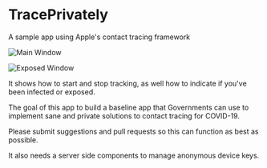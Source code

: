 # TracePrivately
A sample app using Apple's contact tracing framework

![Main Window](screenshots/trace-main.jpg?raw=true)

![Exposed Window](screenshots/trace-exposed.jpg?raw=true)

It shows how to start and stop tracking, as well how to indicate if you've been infected or exposed.

The goal of this app to build a baseline app that Governments can use to implement sane and private solutions to contact tracing for COVID-19.

Please submit suggestions and pull requests so this can function as best as possible.

It also needs a server side components to manage anonymous device keys.
